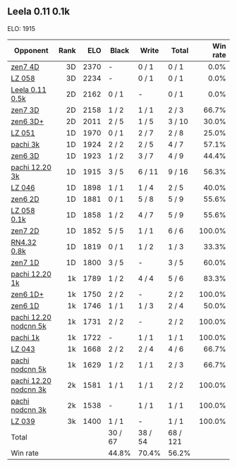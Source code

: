 ## Leela 0.11 0.1k ##

ELO: 1915

Opponent | Rank | ELO | Black | Write | Total | Win rate
---------|-----:|----:|-------|-------|-------|-------:
[zen7 4D](zen7%204D.md) | 3D | 2370 | - | 0 / 1 | 0 / 1 | 0.0%
[LZ 058](LZ%20058.md) | 3D | 2234 | - | 0 / 1 | 0 / 1 | 0.0%
[Leela 0.11 0.5k](Leela%200.11%200.5k.md) | 2D | 2162 | 0 / 1 | - | 0 / 1 | 0.0%
[zen7 3D](zen7%203D.md) | 2D | 2158 | 1 / 2 | 1 / 1 | 2 / 3 | 66.7%
[zen6 3D+](zen6%203D+.md) | 2D | 2011 | 2 / 5 | 1 / 5 | 3 / 10 | 30.0%
[LZ 051](LZ%20051.md) | 1D | 1970 | 0 / 1 | 2 / 7 | 2 / 8 | 25.0%
[pachi 3k](pachi%203k.md) | 1D | 1924 | 2 / 2 | 2 / 5 | 4 / 7 | 57.1%
[zen6 3D](zen6%203D.md) | 1D | 1923 | 1 / 2 | 3 / 7 | 4 / 9 | 44.4%
[pachi 12.20 3k](pachi%2012.20%203k.md) | 1D | 1915 | 3 / 5 | 6 / 11 | 9 / 16 | 56.3%
[LZ 046](LZ%20046.md) | 1D | 1898 | 1 / 1 | 1 / 4 | 2 / 5 | 40.0%
[zen6 2D](zen6%202D.md) | 1D | 1881 | 0 / 1 | 5 / 8 | 5 / 9 | 55.6%
[LZ 058 0.1k](LZ%20058%200.1k.md) | 1D | 1858 | 1 / 2 | 4 / 7 | 5 / 9 | 55.6%
[zen7 2D](zen7%202D.md) | 1D | 1852 | 5 / 5 | 1 / 1 | 6 / 6 | 100.0%
[RN4.32 0.8k](RN4.32%200.8k.md) | 1D | 1819 | 0 / 1 | 1 / 2 | 1 / 3 | 33.3%
[zen7 1D](zen7%201D.md) | 1D | 1800 | 3 / 5 | - | 3 / 5 | 60.0%
[pachi 12.20 1k](pachi%2012.20%201k.md) | 1k | 1789 | 1 / 2 | 4 / 4 | 5 / 6 | 83.3%
[zen6 1D+](zen6%201D+.md) | 1k | 1750 | 2 / 2 | - | 2 / 2 | 100.0%
[zen6 1D](zen6%201D.md) | 1k | 1746 | 1 / 1 | 1 / 3 | 2 / 4 | 50.0%
[pachi 12.20 nodcnn 5k](pachi%2012.20%20nodcnn%205k.md) | 1k | 1731 | 2 / 2 | - | 2 / 2 | 100.0%
[pachi 1k](pachi%201k.md) | 1k | 1722 | - | 1 / 1 | 1 / 1 | 100.0%
[LZ 043](LZ%20043.md) | 1k | 1668 | 2 / 2 | 2 / 4 | 4 / 6 | 66.7%
[pachi nodcnn 5k](pachi%20nodcnn%205k.md) | 1k | 1629 | 1 / 2 | 1 / 1 | 2 / 3 | 66.7%
[pachi 12.20 nodcnn 3k](pachi%2012.20%20nodcnn%203k.md) | 2k | 1581 | 1 / 1 | 1 / 1 | 2 / 2 | 100.0%
[pachi nodcnn 3k](pachi%20nodcnn%203k.md) | 2k | 1538 | - | 1 / 1 | 1 / 1 | 100.0%
[LZ 039](LZ%20039.md) | 3k | 1400 | 1 / 1 | - | 1 / 1 | 100.0%
Total | | | 30 / 67 | 38 / 54 | 68 / 121 | 
Win rate| | | 44.8% | 70.4% | 56.2% | 
